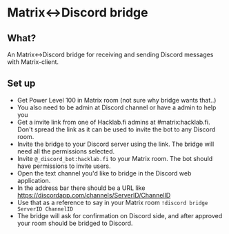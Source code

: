 # Matrix<->Discord bridge

## What?

An Matrix<->Discord bridge for receiving and sending Discord messages with Matrix-client.

## Set up

- Get Power Level 100 in Matrix room (not sure why bridge wants that..)
- You also need to be admin at Discord channel or have a admin to help you
- Get a invite link from one of Hacklab.fi admins at #matrix:hacklab.fi. Don't spread the link as it can be used to invite the bot to any Discord room.
- Invite the bridge to your Discord server using the link. The bridge will need all the permissions selected.
- Invite `@_discord_bot:hacklab.fi` to your Matrix room. The bot should have permissions to invite users.
- Open the text channel you'd like to bridge in the Discord web application.
- In the address bar there should be a URL like https://discordapp.com/channels/ServerID/ChannelID
- Use that as a reference to say in your Matrix room `!discord bridge ServerID ChannelID`
- The bridge will ask for confirmation on Discord side, and after approved your room should be bridged to Discord.
